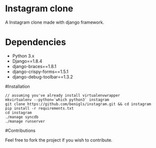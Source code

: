 # Instagram clone

A Instagram clone made with django framework.

# Dependencies

* Python 3.x
* Django==1.8.4
* django-braces==1.8.1
* django-crispy-forms==1.5.1
* django-debug-toolbar==1.3.2

#Installation

    // assuming you've already install virtualenvwrapper
    mkvirtualenv --python=`which python3` instagram
    git clone https://github.com/benigls/instagram.git && cd instagram
    pip install -r requirements.txt
    cd instagram
    ./manage syncdb
    ./manage runserver

#Contributions

Feel free to fork the project if you wish to contribute.
